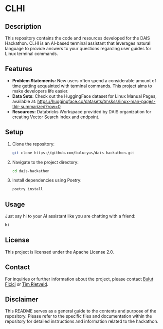 # CLHI

## Description

This repository contains the code and resources developed for the DAIS Hackathon.
CLHI is an AI-based terminal assistant that leverages natural language to provide answers to your questions regarding user guides for Linux terminal commands.


## Features

- **Problem Statements:** New users often spend a considerable amount of time getting acquainted with terminal commands. This project aims to make developers life easier.
- **Data Sets:** Check out the HuggingFace dataset for Linux Manual Pages, available at: https://huggingface.co/datasets/tmskss/linux-man-pages-tldr-summarized?row=0
- **Resources:** Databricks Workspace provided by DAIS organization for creating Vector Search index and endpoint. 

## Setup

1. Clone the repository:
   ```bash
   git clone https://github.com/bulucyus/dais-hackathon.git
   ```
2. Navigate to the project directory:
   ```bash
   cd dais-hackathon
   ```
3. Install dependencies using Poetry:
   ```bash
   poetry install
   ```

## Usage

Just say hi to your AI assistant like you are chatting with a friend:
   ```bash
   hi
   ```

## License

This project is licensed under the Apache License 2.0.

## Contact

For inquiries or further information about the project, please contact [Bulut Ficici](mailto:bficici@lely.com) or [Tim Rietveld](mailto:trietveld@lely.com).

## Disclaimer

This README serves as a general guide to the contents and purpose of the repository. Please refer to the specific files and documentation within the repository for detailed instructions and information related to the hackathon.

